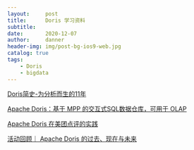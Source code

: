 ```yaml
---
layout:     post
title:      Doris 学习资料
subtitle:   
date:       2020-12-07
author:     danner
header-img: img/post-bg-ios9-web.jpg
catalog: true
tags:
    - Doris
    - bigdata
---
```


[Doris简史-为分析而生的11年](https://zhuanlan.zhihu.com/p/66637804)

[Apache Doris：基于 MPP 的交互式SQL数据仓库，可用于 OLAP](https://www.iteblog.com/archives/9737.html)

[Apache Doris 在美团点评的实践](https://blog.bcmeng.com/post/meituan-doris.html)

[活动回顾｜ Apache Doris 的过去、现在与未来](https://mp.weixin.qq.com/s/HO197xEM3KE3Mh0EWp22oA)

